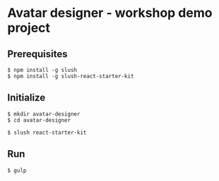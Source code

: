# Avatar designer - workshop demo project

## Prerequisites

```
$ npm install -g slush
$ npm install -g slush-react-starter-kit
```

## Initialize

```
$ mkdir avatar-designer
$ cd avatar-designer

$ slush react-starter-kit
```

## Run

```
$ gulp
```